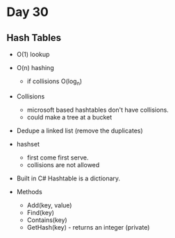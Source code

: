 # Day 30
## Hash Tables

- O(1) lookup
- O(n) hashing
    - if collisions O(log<sub>n</sub>)

- Collisions
    - microsoft based hashtables don't have collisions. 
    - could make a tree at a bucket

- Dedupe a linked list (remove the duplicates)

- hashset 
    - first come first serve.
    - collisions are not allowed

- Built in C# Hashtable is a dictionary.

- Methods
    - Add(key, value)
    - Find(key)
    - Contains(key)
    - GetHash(key) - returns an integer (private)